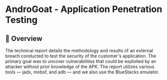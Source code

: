 #  AndroGoat - Application Penetration Testing

## 📝 Overview

The technical report details the methodology and results of an external breach conducted to test 
the security of the customer's application. The primary goal was to uncover vulnerabilities that 
could be exploited by an attacker without prior knowledge of the APK. The report utilizes various 
tools — jadx, mobsf, and adb — and we also use the BlueStacks emulator.
